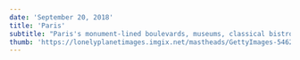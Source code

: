 ```yaml
---
date: 'September 20, 2018'
title: 'Paris'
subtitle: "Paris's monument-lined boulevards, museums, classical bistros and boutiques are enhanced by a new wave of multimedia galleries, creative wine bars, design shops and tech start-ups."
thumb: 'https://lonelyplanetimages.imgix.net/mastheads/GettyImages-546212251_medium.jpg?fit=crop&w=1920&h=832'
---
```

